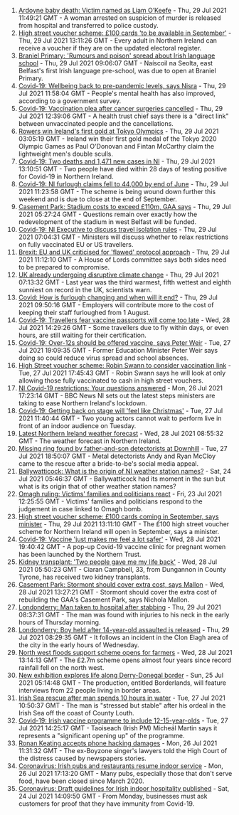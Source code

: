 1. [Ardoyne baby death: Victim named as Liam O’Keefe](https://www.bbc.co.uk/news/uk-northern-ireland-58009834) - Thu, 29 Jul 2021 11:49:21 GMT - A woman arrested on suspicion of murder is released from hospital and transferred to police custody.
2. [High street voucher scheme: £100 cards 'to be available in September'](https://www.bbc.co.uk/news/uk-northern-ireland-58012540) - Thu, 29 Jul 2021 13:11:26 GMT - Every adult in Northern Ireland can receive a voucher if they are on the updated electoral register.
3. [Braniel Primary: 'Rumours and poison' spread about Irish language school](https://www.bbc.co.uk/news/uk-northern-ireland-58010736) - Thu, 29 Jul 2021 09:06:07 GMT - Naíscoil na Seolta, east Belfast's first Irish language pre-school, was due to open at Braniel Primary.
4. [Covid-19: Wellbeing back to pre-pandemic levels, says Nisra](https://www.bbc.co.uk/news/uk-northern-ireland-58012623) - Thu, 29 Jul 2021 11:58:04 GMT - People's mental health has also improved, according to a government survey.
5. [Covid-19: Vaccination plea after cancer surgeries cancelled](https://www.bbc.co.uk/news/uk-northern-ireland-58009128) - Thu, 29 Jul 2021 12:39:06 GMT - A health trust chief says there is a "direct link" between unvaccinated people and the cancellations.
6. [Rowers win Ireland's first gold at Tokyo Olympics](https://www.bbc.co.uk/sport/olympics/58007573) - Thu, 29 Jul 2021 03:05:19 GMT - Ireland win their first gold medal of the Tokyo 2020 Olympic Games as Paul O'Donovan and Fintan McCarthy claim the lightweight men's double sculls.
7. [Covid-19: Two deaths and 1,471 new cases in NI](https://www.bbc.co.uk/news/uk-northern-ireland-58012627) - Thu, 29 Jul 2021 13:10:51 GMT - Two people have died within 28 days of testing positive for Covid-19 in Northern Ireland.
8. [Covid-19: NI furlough claims fell to 44,000 by end of June](https://www.bbc.co.uk/news/uk-northern-ireland-58009132) - Thu, 29 Jul 2021 11:23:58 GMT - The scheme is being wound down further this weekend and is due to close at the end of September.
9. [Casement Park: Stadium costs to exceed £110m, GAA says](https://www.bbc.co.uk/news/uk-northern-ireland-58005434) - Thu, 29 Jul 2021 05:27:24 GMT - Questions remain over exactly how the redevelopment of the stadium in west Belfast will be funded.
10. [Covid-19: NI Executive to discuss travel isolation rules](https://www.bbc.co.uk/news/uk-northern-ireland-58004816) - Thu, 29 Jul 2021 07:04:31 GMT - Ministers will discuss whether to relax restrictions on fully vaccinated EU or US travellers.
11. [Brexit: EU and UK criticised for 'flawed' protocol approach](https://www.bbc.co.uk/news/uk-northern-ireland-58004374) - Thu, 29 Jul 2021 11:12:10 GMT - A House of Lords committee says both sides need to be prepared to compromise.
12. [UK already undergoing disruptive climate change](https://www.bbc.co.uk/news/science-environment-57988023) - Thu, 29 Jul 2021 07:13:32 GMT - Last year was the third warmest, fifth wettest and eighth sunniest on record in the UK, scientists warn.
13. [Covid: How is furlough changing and when will it end?](https://www.bbc.co.uk/news/explainers-52135342) - Thu, 29 Jul 2021 09:50:16 GMT - Employers will contribute more to the cost of keeping their staff furloughed from 1 August.
14. [Covid-19: Travellers fear vaccine passports will come too late](https://www.bbc.co.uk/news/uk-northern-ireland-57998569) - Wed, 28 Jul 2021 14:29:26 GMT - Some travellers due to fly within days, or even hours, are still waiting for their certification.
15. [Covid-19: Over-12s should be offered vaccine, says Peter Weir](https://www.bbc.co.uk/news/uk-northern-ireland-57992080) - Tue, 27 Jul 2021 19:09:35 GMT - Former Education Minister Peter Weir says doing so could reduce virus spread and school absences.
16. [High Street voucher scheme: Robin Swann to consider vaccination link](https://www.bbc.co.uk/news/uk-northern-ireland-57981148) - Tue, 27 Jul 2021 17:45:43 GMT - Robin Swann says he will look at only allowing those fully vaccinated to cash in high street vouchers.
17. [NI Covid-19 restrictions: Your questions answered](https://www.bbc.co.uk/news/uk-northern-ireland-54117810) - Mon, 26 Jul 2021 17:23:14 GMT - BBC News NI sets out the latest steps ministers are taking to ease Northern Ireland's lockdown.
18. [Covid-19: Getting back on stage will 'feel like Christmas'](https://www.bbc.co.uk/news/uk-northern-ireland-57983830) - Tue, 27 Jul 2021 11:40:44 GMT - Two young actors cannot wait to perform live in front of an indoor audience on Tuesday.
19. [Latest Northern Ireland weather forecast](https://www.bbc.co.uk/news/uk-northern-ireland-26018439) - Wed, 28 Jul 2021 08:55:32 GMT - The weather forecast in Northern Ireland.
20. [Missing ring found by father-and-son detectorists at Downhill](https://www.bbc.co.uk/news/uk-northern-ireland-57975051) - Tue, 27 Jul 2021 18:50:07 GMT - Metal detectorists Andy and Ryan McCloy came to the rescue after a bride-to-be's social media appeal.
21. [Ballywatticock: What is the origin of NI weather station names?](https://www.bbc.co.uk/news/uk-northern-ireland-57914914) - Sat, 24 Jul 2021 05:46:37 GMT - Ballywatticock had its moment in the sun but what is its origin that of other weather station names?
22. [Omagh ruling: Victims' families and politicians react](https://www.bbc.co.uk/news/uk-northern-ireland-57940348) - Fri, 23 Jul 2021 12:25:55 GMT - Victims' families and politicians respond to the judgement in case linked to Omagh bomb.
23. [High street voucher scheme: £100 cards coming in September, says minister](https://www.bbc.co.uk/news/uk-northern-ireland-58012541) - Thu, 29 Jul 2021 13:11:10 GMT - The £100 high street voucher scheme for Northern Ireland will open in September, says a minister.
24. [Covid-19: Vaccine 'just makes me feel a lot safer'](https://www.bbc.co.uk/news/uk-northern-ireland-58004367) - Wed, 28 Jul 2021 19:40:42 GMT - A pop-up Covid-19 vaccine clinic for pregnant women has been launched by the Northern Trust.
25. [Kidney transplant: 'Two people gave me my life back'](https://www.bbc.co.uk/news/uk-northern-ireland-57916546) - Wed, 28 Jul 2021 05:50:23 GMT - Ciaran Campbell, 33, from Dungannon in County Tyrone, has received two kidney transplants.
26. [Casement Park: Stormont should cover extra cost, says Mallon](https://www.bbc.co.uk/news/uk-northern-ireland-57999752) - Wed, 28 Jul 2021 13:27:21 GMT - Stormont should cover the extra cost of rebuilding the GAA's Casement Park, says Nichola Mallon.
27. [Londonderry: Man taken to hospital after stabbing](https://www.bbc.co.uk/news/uk-northern-ireland-foyle-west-58010383) - Thu, 29 Jul 2021 08:37:31 GMT - The man was found with injuries to his neck in the early hours of Thursday morning.
28. [Londonderry: Boy held after 14-year-old assaulted is released](https://www.bbc.co.uk/news/uk-northern-ireland-foyle-west-58010382) - Thu, 29 Jul 2021 08:29:35 GMT - It follows an incident in the Clon Elagh area of the city in the early hours of Wednesday.
29. [North west floods support scheme opens for farmers](https://www.bbc.co.uk/news/uk-northern-ireland-foyle-west-57994970) - Wed, 28 Jul 2021 13:14:13 GMT - The £2.7m scheme opens almost four years since record rainfall fell on the north west.
30. [New exhibition explores life along Derry-Donegal border](https://www.bbc.co.uk/news/uk-northern-ireland-foyle-west-57885075) - Sun, 25 Jul 2021 05:14:48 GMT - The production, entitled Borderlands, will feature interviews from 22 people living in border areas.
31. [Irish Sea rescue after man spends 10 hours in water](https://www.bbc.co.uk/news/world-europe-57984521) - Tue, 27 Jul 2021 10:50:37 GMT - The man is "stressed but stable" after his ordeal in the Irish Sea off the coast of County Louth.
32. [Covid-19: Irish vaccine programme to include 12-15-year-olds](https://www.bbc.co.uk/news/world-europe-57984314) - Tue, 27 Jul 2021 14:25:17 GMT - Taoiseach (Irish PM) Micheál Martin says it represents a "significant opening up" of the programme.
33. [Ronan Keating accepts phone hacking damages](https://www.bbc.co.uk/news/entertainment-arts-57967494) - Mon, 26 Jul 2021 11:31:32 GMT - The ex-Boyzone singer's lawyers told the High Court of the distress caused by newspapers stories.
34. [Coronavirus: Irish pubs and restaurants resume indoor service](https://www.bbc.co.uk/news/world-europe-57965158) - Mon, 26 Jul 2021 17:13:20 GMT - Many pubs, especially those that don't serve food, have been closed since March 2020.
35. [Coronavirus: Draft guidelines for Irish indoor hospitality published](https://www.bbc.co.uk/news/world-europe-57949844) - Sat, 24 Jul 2021 14:09:50 GMT - From Monday, businesses must ask customers for proof that they have immunity from Covid-19.
